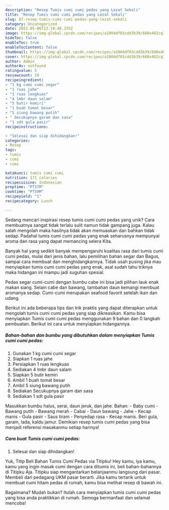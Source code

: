 ```yaml
---
description: "Resep Tumis cumi cumi pedas yang Lezat Sekali"
title: "Resep Tumis cumi cumi pedas yang Lezat Sekali"
slug: 87-resep-tumis-cumi-cumi-pedas-yang-lezat-sekali
category: Uncategorized
date: 2022-05-06T22:19:48.335Z
image: https://img-global.cpcdn.com/recipes/a1004df03cdd3b39/680x482cq70/tumis-cumi-cumi-pedas-foto-resep-utama.jpg
hideToc: false
enableToc: true
enableTocContent: false
thumbnail: https://img-global.cpcdn.com/recipes/a1004df03cdd3b39/680x482cq70/tumis-cumi-cumi-pedas-foto-resep-utama.jpg
cover: https://img-global.cpcdn.com/recipes/a1004df03cdd3b39/680x482cq70/tumis-cumi-cumi-pedas-foto-resep-utama.jpg
author: Admin
authorAv: notfound
ratingvalue: 5
reviewcount: 19
recipeingredient:
- "1 kg cumi cumi segar"
- "1 ruas jahe"
- "1 ruas lengkuas"
- "4 lmbr daun salam"
- "5 butir kemiri"
- "1 buah tomat besar"
- "5 siung bawang putih"
- " Secukupnya garam dan sasa"
- "1 sdt gula pasir"
recipeinstructions:

- "Selesai dan siap dihidangkan!"
categories:
- Resep
tags:
- tumis
- cumi
- cumi

katakunci: tumis cumi cumi 
nutrition: 171 calories
recipecuisine: Indonesian
preptime: "PT37M"
cooktime: "PT59M"
recipeyield: "1"
recipecategory: Lunch

---
```





Sedang mencari inspirasi resep tumis cumi cumi pedas yang unik? Cara membuatnya sangat tidak terlalu sulit namun tidak gampang juga. Kalau salah mengolah maka hasilnya tidak akan memuaskan dan bahkan tidak sedap. Padahal tumis cumi cumi pedas yang enak seharusnya mempunyai aroma dan rasa yang dapat memancing selera Kita.





Banyak hal yang sedikit banyak mempengaruhi kualitas rasa dari tumis cumi cumi pedas, mulai dari jenis bahan, lalu pemilihan bahan segar dan Bagus, sampai cara membuat dan menghidangkannya. Tidak usah pusing jika mau menyiapkan tumis cumi cumi pedas yang enak,      asal sudah tahu triknya maka hidangan ini mampu jadi suguhan spesial.














Pedas segar cumi-cumi dengan bumbu cabe ini bisa jadi pilihan lauk enak makan siang. Selain cabe dan bawang, tambahan daun kemangi membuat aromanya sedap. Cumi-cumi merupakan seafood favorit setelah ikan dan udang.






Berikut ini ada beberapa tips dan trik praktis yang dapat diterapkan untuk mengolah tumis cumi cumi pedas yang siap dikreasikan. Kamu bisa menyiapkan Tumis cumi cumi pedas menggunakan 9 bahan dan 0 langkah pembuatan. Berikut ini cara untuk menyiapkan hidangannya.

<!--inarticleads1-->

##### Bahan-bahan dan bumbu yang dibutuhkan dalam menyiapkan Tumis cumi cumi pedas:

1. Gunakan 1 kg cumi cumi segar
1. Siapkan 1 ruas jahe
1. Persiapkan 1 ruas lengkuas
1. Sediakan 4 lmbr daun salam
1. Siapkan 5 butir kemiri
1. Ambil 1 buah tomat besar
1. Ambil 5 siung bawang putih
1. Sediakan  Secukupnya garam dan sasa
1. Sediakan 1 sdt gula pasir


Masukkan bumbu halus, serai, daun jeruk, dan jahe. Bahan: - Baby cumi - Bawang putih - Bawang merah - Cabai - Daun bawang - Jahe - Kecap manis - Gula pasir - Saus tiram - Penyedap rasa - Kecap manis. Beri gula, garam, lada, kaldu jamur. Demikian resep tumis cumi pedas yang bisa menjadi referensi masakanmu setiap harinya! 

<!--inarticleads2-->

##### Cara buat Tumis cumi cumi pedas:


1. Selesai dan siap dihidangkan!

Yuk, Titip Beli Bahan Tumis Cumi Pedas via Titipku! Hey kamu, iya kamu, kamu yang ingin masak cumi dengan cara ditumis ini, beli bahan-bahannya di Titipku Aja. Titipku siap mengantarkan belanjaanmu langsung dari pasar. Membeli dari pedagang UKM pasar berarti. Jika kamu tertarik untuk membuat cumi hitam pedas di rumah, kamu bisa melihat resep di bawah ini. 

Bagaimana? Mudah bukan? Itulah cara menyiapkan tumis cumi cumi pedas yang bisa anda praktikkan di rumah. Semoga bermanfaat dan selamat mencoba!
